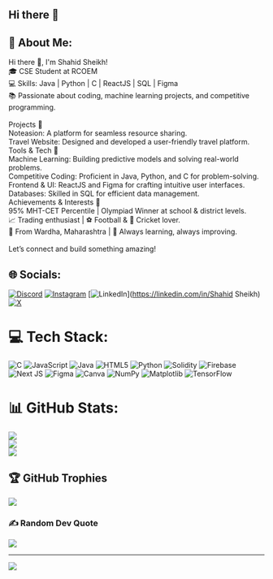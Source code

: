 ## Hi there 👋

## 💫 About Me:
Hi there 👋, I'm Shahid Sheikh!<br>🎓 CSE Student at RCOEM <br>💻 Skills: Java | Python | C | ReactJS | SQL | Figma<br>📚 Passionate about coding, machine learning projects, and competitive programming.<br><br>Projects 🚀<br>Noteasion: A platform for seamless resource sharing.<br>Travel Website: Designed and developed a user-friendly travel platform.<br>Tools & Tech 🔧<br>Machine Learning: Building predictive models and solving real-world problems.<br>Competitive Coding: Proficient in Java, Python, and C for problem-solving.<br>Frontend & UI: ReactJS and Figma for crafting intuitive user interfaces.<br>Databases: Skilled in SQL for efficient data management.<br>Achievements & Interests 🏅<br>95% MHT-CET Percentile | Olympiad Winner at school & district levels.<br>📈 Trading enthusiast | ⚽ Football & 🏏 Cricket lover.<br>📍 From Wardha, Maharashtra | 🌟 Always learning, always improving.<br><br>Let’s connect and build something amazing!


## 🌐 Socials:
[![Discord](https://img.shields.io/badge/Discord-%237289DA.svg?logo=discord&logoColor=white)](https://discord.gg/https://discord.gg/jHvHFKB9) [![Instagram](https://img.shields.io/badge/Instagram-%23E4405F.svg?logo=Instagram&logoColor=white)](https://instagram.com/shahhiiidd) [![LinkedIn](https://img.shields.io/badge/LinkedIn-%230077B5.svg?logo=linkedin&logoColor=white)](https://linkedin.com/in/Shahid Sheikh) [![X](https://img.shields.io/badge/X-black.svg?logo=X&logoColor=white)](https://x.com/Shahid_2211) 

# 💻 Tech Stack:
![C](https://img.shields.io/badge/c-%2300599C.svg?style=for-the-badge&logo=c&logoColor=white) ![JavaScript](https://img.shields.io/badge/javascript-%23323330.svg?style=for-the-badge&logo=javascript&logoColor=%23F7DF1E) ![Java](https://img.shields.io/badge/java-%23ED8B00.svg?style=for-the-badge&logo=openjdk&logoColor=white) ![HTML5](https://img.shields.io/badge/html5-%23E34F26.svg?style=for-the-badge&logo=html5&logoColor=white) ![Python](https://img.shields.io/badge/python-3670A0?style=for-the-badge&logo=python&logoColor=ffdd54) ![Solidity](https://img.shields.io/badge/Solidity-%23363636.svg?style=for-the-badge&logo=solidity&logoColor=white) ![Firebase](https://img.shields.io/badge/firebase-%23039BE5.svg?style=for-the-badge&logo=firebase) ![Next JS](https://img.shields.io/badge/Next-black?style=for-the-badge&logo=next.js&logoColor=white) ![Figma](https://img.shields.io/badge/figma-%23F24E1E.svg?style=for-the-badge&logo=figma&logoColor=white) ![Canva](https://img.shields.io/badge/Canva-%2300C4CC.svg?style=for-the-badge&logo=Canva&logoColor=white) ![NumPy](https://img.shields.io/badge/numpy-%23013243.svg?style=for-the-badge&logo=numpy&logoColor=white) ![Matplotlib](https://img.shields.io/badge/Matplotlib-%23ffffff.svg?style=for-the-badge&logo=Matplotlib&logoColor=black) ![TensorFlow](https://img.shields.io/badge/TensorFlow-%23FF6F00.svg?style=for-the-badge&logo=TensorFlow&logoColor=white)
# 📊 GitHub Stats:
![](https://github-readme-stats.vercel.app/api?username=shahid-sheikh22&theme=dark&hide_border=false&include_all_commits=false&count_private=false)<br/>
![](https://github-readme-streak-stats.herokuapp.com/?user=shahid-sheikh22&theme=dark&hide_border=false)<br/>
![](https://github-readme-stats.vercel.app/api/top-langs/?username=shahid-sheikh22&theme=dark&hide_border=false&include_all_commits=false&count_private=false&layout=compact)

## 🏆 GitHub Trophies
![](https://github-profile-trophy.vercel.app/?username=shahid-sheikh22&theme=radical&no-frame=false&no-bg=false&margin-w=4)

### ✍️ Random Dev Quote
![](https://quotes-github-readme.vercel.app/api?type=horizontal&theme=radical)

---
[![](https://visitcount.itsvg.in/api?id=shahid-sheikh22&icon=0&color=0)](https://visitcount.itsvg.in)

<!-- Proudly created with GPRM ( https://gprm.itsvg.in ) -->
